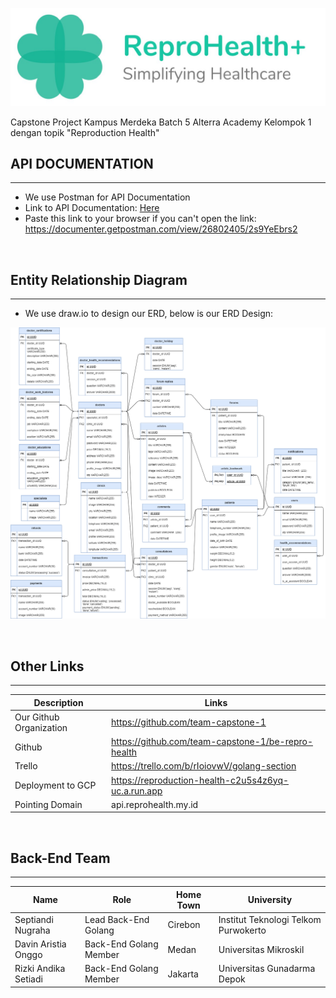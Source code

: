 <center>

![Project Logo](docs/Project-Logo.jpg)

</center>
Capstone Project Kampus Merdeka Batch 5 Alterra Academy Kelompok 1 dengan topik "Reproduction Health"

<br/>

## API DOCUMENTATION
---

- We use Postman for API Documentation
- Link to API Documentation: <a href="https://documenter.getpostman.com/view/26802405/2s9YeEbrs2" style="text-decoration:underline">Here</a>
- Paste this link to your browser if you can't open the link: https://documenter.getpostman.com/view/26802405/2s9YeEbrs2

<br/>

## Entity Relationship Diagram
---
- We use draw.io to design our ERD, below is our ERD Design:
  
![Project Logo](docs/ERD.png)

<br/>

## Other Links
---
| Description             | Links                                                           |
| ------------------------| ----------------------------------------------------------------|
| Our Github Organization | https://github.com/team-capstone-1                  |
| Github                  | https://github.com/team-capstone-1/be-repro-health  |
| Trello                  | https://trello.com/b/rIoiovwV/golang-section        |
| Deployment to GCP       | https://reproduction-health-c2u5s4z6yq-uc.a.run.app |
| Pointing Domain         | api.reprohealth.my.id                               |

<br/>

## Back-End Team
---
| Name                 | Role                   | Home Town | University                           |
| ---------------------| -----------------------|-----------|--------------------------------------|
| Septiandi Nugraha    | Lead Back-End Golang   | Cirebon   | Institut Teknologi Telkom Purwokerto |
| Davin Aristia Onggo  | Back-End Golang Member | Medan     | Universitas Mikroskil                |
| Rizki Andika Setiadi | Back-End Golang Member | Jakarta   | Universitas Gunadarma Depok          |